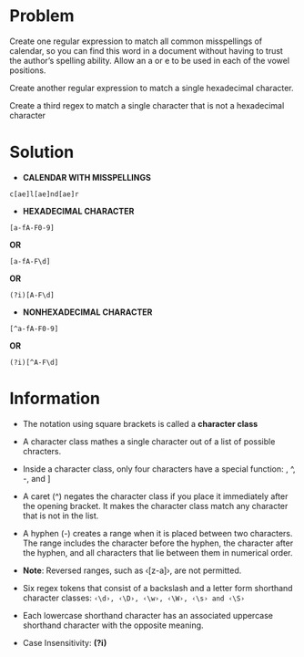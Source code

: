 # Problem

Create one regular expression to match all common misspellings of calendar, so you can find this word in a document without having to trust the author’s spelling ability. Allow an a or e to be used in each of the vowel positions. 

Create another regular expression to match a single hexadecimal character.

Create a third regex to match a single character that is not a hexadecimal character


# Solution

+ **CALENDAR WITH MISSPELLINGS**

``c[ae]l[ae]nd[ae]r``

+ **HEXADECIMAL CHARACTER**

``[a-fA-F0-9]``

**OR**

``[a-fA-F\d]``

**OR**

``(?i)[A-F\d]``

+ **NONHEXADECIMAL CHARACTER**

``[^a-fA-F0-9]``

**OR**

``(?i)[^A-F\d]``


# Information

+ The notation using square brackets is called a **character class**

+ A character class mathes a single character out of a list of possible chracters.

+ Inside a character class, only four characters have a special function: \, ^, -, and ]

+ A caret (^) negates the character class if you place it immediately after the opening bracket. It makes the character class match any character that is not in the list.

+ A hyphen (-) creates a range when it is placed between two characters. The range includes the character before the hyphen, the character after the hyphen, and all characters that lie between them in numerical order.

+ **Note**: Reversed ranges, such as ‹[z-a]›, are not permitted.

+ Six regex tokens that consist of a backslash and a letter form shorthand character classes: ``‹\d›, ‹\D›, ‹\w›, ‹\W›, ‹\s› and ‹\S›``

+ Each lowercase shorthand character has an associated uppercase shorthand character with the opposite meaning.

+ Case Insensitivity: **(?i)**